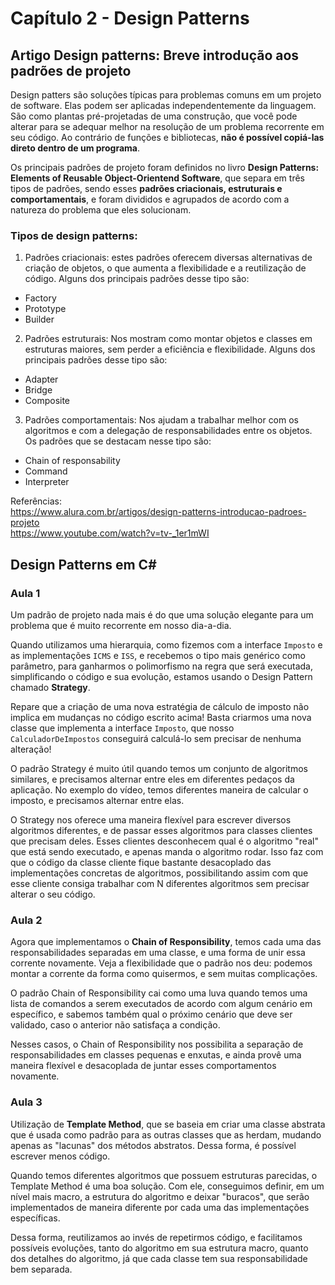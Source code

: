 # Capítulo 2 - Design Patterns

## Artigo Design patterns: Breve introdução aos padrões de projeto
Design patters são soluções típicas para problemas comuns em um projeto de software. Elas podem ser aplicadas independentemente da linguagem. São como plantas pré-projetadas de uma construção, que você pode alterar para se adequar melhor na resolução de um problema recorrente em seu código. Ao contrário de funções e bibliotecas, **não é possível copiá-las direto dentro de um programa**. 

Os principais padrões de projeto foram definidos no livro **Design Patterns: Elements of Reusable Object-Orientend Software**, que separa em três tipos de padrões, sendo esses **padrões criacionais, estruturais e comportamentais**, e foram divididos e agrupados de acordo com a natureza do problema que eles solucionam.

### Tipos de design patterns:

1) Padrões criacionais: estes padrões oferecem diversas alternativas de criação de objetos, o que aumenta a flexibilidade e a reutilização de código. Alguns dos principais padrões desse tipo são:
- Factory
- Prototype
- Builder 

2) Padrões estruturais: Nos mostram como montar objetos e classes em estruturas maiores, sem perder a eficiência e flexibilidade. Alguns dos principais padrões desse tipo são:
- Adapter
- Bridge
- Composite

3) Padrões comportamentais: Nos ajudam a trabalhar melhor com os algoritmos e com a delegação de responsabilidades entre os objetos. Os padrões que se destacam nesse tipo são:
- Chain of responsability
- Command
- Interpreter

Referências: \
<https://www.alura.com.br/artigos/design-patterns-introducao-padroes-projeto> \
<https://www.youtube.com/watch?v=tv-_1er1mWI> 

## Design Patterns em C#

### Aula 1
Um padrão de projeto nada mais é do que uma solução elegante para um problema que é muito recorrente em nosso dia-a-dia.

Quando utilizamos uma hierarquia, como fizemos com a interface `Imposto` e as implementações `ICMS` e `ISS`, e recebemos o tipo mais genérico como parâmetro, para ganharmos o polimorfismo na regra que será executada, simplificando o código e sua evolução, estamos usando o Design Pattern chamado **Strategy**.

Repare que a criação de uma nova estratégia de cálculo de imposto não implica em mudanças no código escrito acima! Basta criarmos uma nova classe que implementa a interface `Imposto`, que nosso `CalculadorDeImpostos` conseguirá calculá-lo sem precisar de nenhuma alteração!

O padrão Strategy é muito útil quando temos um conjunto de algoritmos similares, e precisamos alternar entre eles em diferentes pedaços da aplicação. No exemplo do vídeo, temos diferentes maneira de calcular o imposto, e precisamos alternar entre elas.

O Strategy nos oferece uma maneira flexível para escrever diversos algoritmos diferentes, e de passar esses algoritmos para classes clientes que precisam deles. Esses clientes desconhecem qual é o algoritmo "real" que está sendo executado, e apenas manda o algoritmo rodar. Isso faz com que o código da classe cliente fique bastante desacoplado das implementações concretas de algoritmos, possibilitando assim com que esse cliente consiga trabalhar com N diferentes algoritmos sem precisar alterar o seu código.

### Aula 2
Agora que implementamos o **Chain of Responsibility**, temos cada uma das responsabilidades separadas em uma classe, e uma forma de unir essa corrente novamente. Veja a flexibilidade que o padrão nos deu: podemos montar a corrente da forma como quisermos, e sem muitas complicações.

O padrão Chain of Responsibility cai como uma luva quando temos uma lista de comandos a serem executados de acordo com algum cenário em específico, e sabemos também qual o próximo cenário que deve ser validado, caso o anterior não satisfaça a condição.

Nesses casos, o Chain of Responsibility nos possibilita a separação de responsabilidades em classes pequenas e enxutas, e ainda provê uma maneira flexível e desacoplada de juntar esses comportamentos novamente.

### Aula 3
Utilização de **Template Method**, que se baseia em criar uma classe abstrata que é usada como padrão para as outras classes que as herdam, mudando apenas as "lacunas" dos métodos abstratos. Dessa forma, é possível escrever menos código.

Quando temos diferentes algoritmos que possuem estruturas parecidas, o Template Method é uma boa solução. Com ele, conseguimos definir, em um nível mais macro, a estrutura do algoritmo e deixar "buracos", que serão implementados de maneira diferente por cada uma das implementações específicas.

Dessa forma, reutilizamos ao invés de repetirmos código, e facilitamos possíveis evoluções, tanto do algoritmo em sua estrutura macro, quanto dos detalhes do algoritmo, já que cada classe tem sua responsabilidade bem separada.
